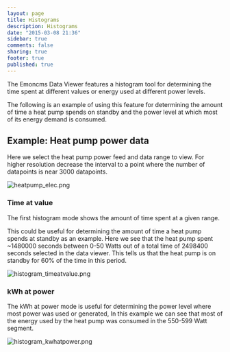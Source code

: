 ```yaml
---
layout: page
title: Histograms
description: Histograms
date: "2015-03-08 21:36"
sidebar: true
comments: false
sharing: true
footer: true
published: true
---
```


The Emoncms Data Viewer features a histogram tool for determining the time spent at different values or energy used at different power levels.

The following is an example of using this feature for determining the amount of time a heat pump spends on standby and the power level at which most of its energy demand is consumed.

## Example: Heat pump power data

Here we select the heat pump power feed and data range to view. For higher resolution decrease the interval to a point where the number of datapoints is near 3000 datapoints.

![heatpump_elec.png](/images/setup/heatpump_elec.png)

### Time at value

The first histogram mode shows the amount of time spent at a given range.

This could be useful for determining the amount of time a heat pump spends at standby as an example. Here we see that the heat pump spent ~1480000 seconds between 0-50 Watts out of a total time of 2498400 seconds selected in the data viewer. This tells us that the heat pump is on standby for 60% of the time in this period.

![histogram_timeatvalue.png](/images/setup/histogram_timeatvalue.png)

### kWh at power

The kWh at power mode is useful for determining the power level where most power was used or generated, In this example we can see that most of the energy used by the heat pump was consumed in the 550-599 Watt segment.

![histogram_kwhatpower.png](/images/setup/histogram_kwhatpower.png)

